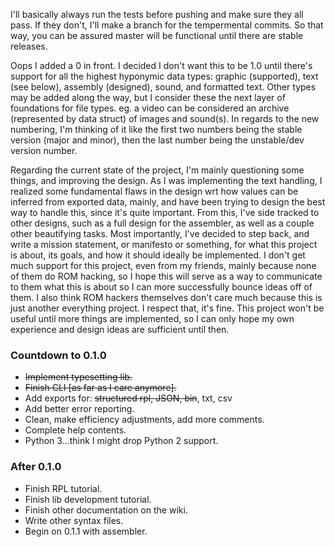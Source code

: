 I'll basically always run the tests before pushing and make sure they all pass.
 If they don't, I'll make a branch for the tempermental commits. So that way,
 you can be assured master will be functional until there are stable releases.

Oops I added a 0 in front. I decided I don't want this to be 1.0 until there's
 support for all the highest hyponymic data types: graphic (supported), text (see
 below), assembly (designed), sound, and formatted text. Other types may be added
 along the way, but I consider these the next layer of foundations for file types.
 eg. a video can be considered an archive (represented by data struct) of images
 and sound(s). In regards to the new numbering, I'm thinking of it like the first
 two numbers being the stable version (major and minor), then the last number being
 the unstable/dev version number.

Regarding the current state of the project, I'm mainly questioning some things,
 and improving the design. As I was implementing the text handling, I realized
 some fundamental flaws in the design wrt how values can be inferred from exported
 data, mainly, and have been trying to design the best way to handle this, since
 it's quite important. From this, I've side tracked to other designs, such as a
 full design for the assembler, as well as a couple other beautifying tasks.
 Most importantly, I've decided to step back, and write a mission statement, or
 manifesto or something, for what this project is about, its goals, and how it
 should ideally be implemented. I don't get much support for this project, even
 from my friends, mainly because none of them do ROM hacking, so I hope this will
 serve as a way to communicate to them what this is about so I can more successfully
 bounce ideas off of them. I also think ROM hackers themselves don't care much
 because this is just another everything project. I respect that, it's fine. This
 project won't be useful until more things are implemented, so I can only hope my
 own experience and design ideas are sufficient until then.

### Countdown to 0.1.0 ###
* <del>Implement typesetting lib.</del>
* <del>Finish CLI \[as far as I care anymore\].</del>
* Add exports for: <del>structured rpl, JSON, bin</del>, txt, csv
* Add better error reporting.
* Clean, make efficiency adjustments, add more comments.
* Complete help contents.
* Python 3...think I might drop Python 2 support.

### After 0.1.0 ###
* Finish RPL tutorial.
* Finish lib development tutorial.
* Finish other documentation on the wiki.
* Write other syntax files.
* Begin on 0.1.1 with assembler.
